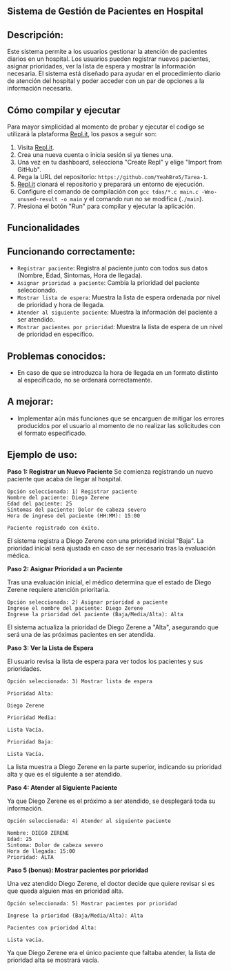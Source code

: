 
## Sistema de Gestión de Pacientes en Hospital
## Descripción:

Este sistema permite a los usuarios gestionar la atención de pacientes diarios en un hospital. Los usuarios pueden registrar nuevos pacientes, asignar prioridades, ver la lista de espera y mostrar la información necesaria. El sistema está diseñado para ayudar en el procedimiento diario de atención del hospital y poder acceder con un par de opciones a la información necesaria.

## Cómo compilar y ejecutar
Para mayor simplicidad al momento de probar y ejecutar el codigo se utilizará la plataforma [Repl.it](http://repl.it/), los pasos a seguir son:

1. Visita [Repl.it](https://repl.it/).
2. Crea una nueva cuenta o inicia sesión si ya tienes una.
3. Una vez en tu dashboard, selecciona "Create Repl" y elige "Import from GitHub".
4. Pega la URL del repositorio: `https://github.com/YeahBro5/Tarea-1`.
5. [Repl.it](http://repl.it/) clonará el repositorio y preparará un entorno de ejecución.
6. Configure el comando de compilación con `gcc tdas/*.c main.c -Wno-unused-result -o main` y el comando run no se modifica (`./main`).
7. Presiona el botón "Run" para compilar y ejecutar la aplicación.

## Funcionalidades
## Funcionando correctamente:
* `Registrar paciente`: Registra al paciente junto con todos sus datos (Nombre, Edad, Sintomas, Hora de llegada).
* `Asignar prioridad a paciente`: Cambia la prioridad del paciente seleccionado.
* `Mostrar lista de espera`: Muestra la lista de espera ordenada por nivel de prioridad y hora de llegada.
* `Atender al siguiente paciente`: Muestra la información del paciente a ser atendido.
* `Mostrar pacientes por prioridad`: Muestra la lista de espera de un nivel de prioridad en específico.

## Problemas conocidos:
* En caso de que se introduzca la hora de llegada en un formato distinto al especificado, no se ordenará correctamente.
  
## A mejorar:
* Implementar aún más funciones que se encarguen de mitigar los errores producidos por el usuario al momento de no realizar las solicitudes con el formato especificado.
  
## Ejemplo de uso:
**Paso 1: Registrar un Nuevo Paciente**
Se comienza registrando un nuevo paciente que acaba de llegar al hospital.
````
Opción seleccionada: 1) Registrar paciente
Nombre del paciente: Diego Zerene
Edad del paciente: 25
Síntomas del paciente: Dolor de cabeza severo
Hora de ingreso del paciente (HH:MM): 15:00

Paciente registrado con éxito.
````
El sistema registra a Diego Zerene con una prioridad inicial "Baja". La prioridad inicial será ajustada en caso de ser necesario tras la evaluación médica.

**Paso 2: Asignar Prioridad a un Paciente**

Tras una evaluación inicial, el médico determina que el estado de Diego Zerene requiere atención prioritaria.
````
Opción seleccionada: 2) Asignar prioridad a paciente
Ingrese el nombre del paciente: Diego Zerene
Ingrese la prioridad del paciente (Baja/Media/Alta): Alta
````
El sistema actualiza la prioridad de Diego Zerene a "Alta", asegurando que será una de las próximas pacientes en ser atendida.

**Paso 3: Ver la Lista de Espera**

El usuario revisa la lista de espera para ver todos los pacientes y sus prioridades. 
````
Opción seleccionada: 3) Mostrar lista de espera

Prioridad Alta:

Diego Zerene

Prioridad Media:

Lista Vacía.

Prioridad Baja:

Lista Vacía.

````
La lista muestra a Diego Zerene en la parte superior, indicando su prioridad alta y que es el siguiente a ser atendido.

**Paso 4: Atender al Siguiente Paciente**

Ya que Diego Zerene es el próximo a ser atendido, se desplegará toda su información.
````
Opción seleccionada: 4) Atender al siguiente paciente

Nombre: DIEGO ZERENE
Edad: 25
Sintoma: Dolor de cabeza severo
Hora de llegada: 15:00
Prioridad: ALTA
````
**Paso 5 (bonus): Mostrar pacientes por prioridad**

Una vez atendido Diego Zerene, el doctor decide que quiere revisar si es que queda alguien mas en prioridad alta.
````
Opción seleccionada: 5) Mostrar pacientes por prioridad

Ingrese la prioridad (Baja/Media/Alta): Alta

Pacientes con prioridad Alta:

Lista vacia.

````
Ya que Diego Zerene era el único paciente que faltaba atender, la lista de prioridad alta se mostrará vacía.
